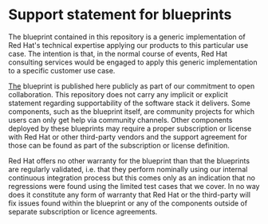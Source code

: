 # Support statement for blueprints

The blueprint contained in this repository is a generic implementation of Red Hat's technical expertise applying our products to this particular use case. The intention is that, in the normal course of events, Red Hat consulting services would be engaged to apply this generic implementation to a specific customer use case.

[The](The) blueprint is published here publicly as part of our commitment to open collaboration. This repository does not carry any implicit or explicit statement regarding supportability of the software stack it delivers.  Some components, such as the blueprint itself, are community projects for which users can only get help via community channels.  Other components deployed by these blueprints may require a proper subscription or license with Red Hat or other third-party vendors and the support agreement for those can be found as part of the subscription or license definition.

Red Hat offers no other warranty for the blueprint than that the blueprints are regularly validated, i.e. that they perform nominally using our internal continuous integration process but this comes only as an indication that no regressions were found using the limited test cases that we cover.  In no way does it constitute any form of warranty that Red Hat or the third-party will fix issues found within the blueprint or any of the components outside of separate subscription or licence agreements.
